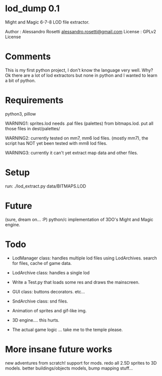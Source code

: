 lod_dump 0.1
========

Might and Magic 6-7-8 LOD file extractor.

Author   : Alessandro Rosetti alessandro.rosetti@gmail.com
License  : GPLv2 License


Comments
========
This is my first python project, I don't know the language very well.
Why? Ok there are a lot of lod extractors but none in python and 
I wanted to learn a bit of python.

Requirements
========

python3, pillow

WARNING1: sprites.lod needs .pal files (palettes) from bitmaps.lod.
          put all those files in dest/palettes/

WARNING2: currently tested on mm7, mm6 lod files. (mostly mm7),
         the script has NOT yet been tested with mm8 lod files.

WARNING3: currently it can't yet extract map data and other files.

Setup
========
run: ./lod_extract.py data/BITMAPS.LOD

Future
========
(sure, dream on... :P)
python/c implementation of 3DO's Might and Magic engine.

Todo 
========
- LodManager class: handles multiple lod files using LodArchives.
                  search for files, cache of game data.
                  
- LodArchive class: handles a single lod

- Write a Test.py that loads some res and draws the mainscreen.

- GUI class:
  buttons
  decorators.
  etc...

- SndArchive class: snd files.
- Animation of sprites and gif-like img.
- 3D engine.... this hurts.
- The actual game logic ... take me to the temple please.

More insane future works
========
new adventures from scratch!
support for mods.
redo all 2.5D sprites to 3D models.
better buildings/objects models, bump mapping stuff...
